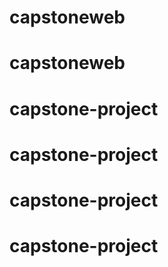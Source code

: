 # capstoneweb
# capstoneweb
# capstone-project
# capstone-project
# capstone-project
# capstone-project
